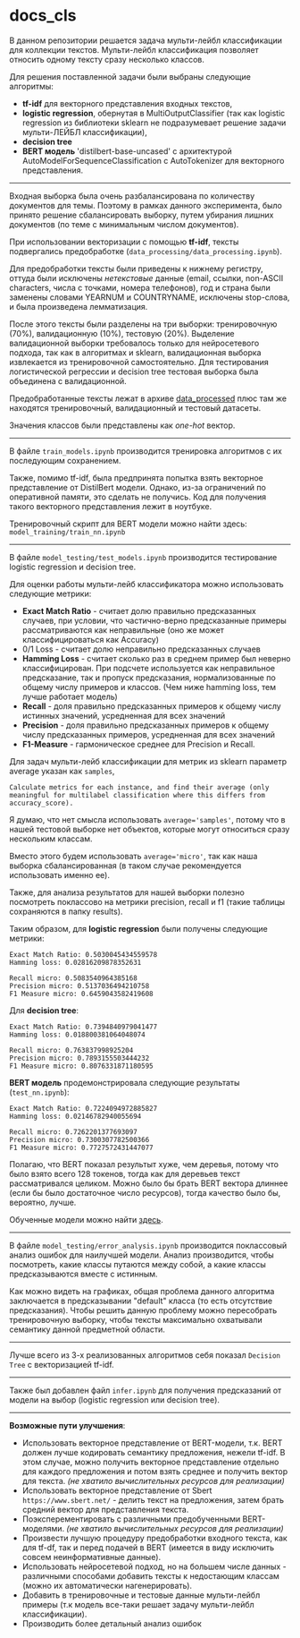 # docs_cls
В данном репозитории решается задача мульти-лейбл классификации для коллекции текстов. 
Мульти-лейбл классификация позволяет относить одному тексту сразу несколько классов. 

Для решения поставленной задачи были выбраны следующие алгоритмы:
- **tf-idf** для векторного представления входных текстов,
- **logistic regression**, обернутая в MultiOutputClassifier (так как logistic regression из библиотеки sklearn не подразумевает решение задачи мульти-ЛЕЙБЛ классификации),
- **decision tree**
- **BERT модель** 'distilbert-base-uncased' с архитектурой AutoModelForSequenceClassification с AutoTokenizer для векторного представления.

-----------------------
Входная выборка была очень разбалансирована по количеству документов для темы. Поэтому в рамках данного эксперимента, было принято решение сбалансировать выборку, путем убирания лишних документов (по теме с минимальным числом документов).

При использовании векторизации с помощью **tf-idf**, тексты подвергались предобработке (`data_processing/data_processing.ipynb`).

Для предобработки тексты были приведены к нижнему регистру, оттуда были исключены *нетекстовые* данные (email, ссылки, non-ASCII characters, числа с точками, номера телефонов), год и страна были заменены словами YEARNUM и COUNTRYNAME, исключены stop-слова, и была произведена лемматизация. 

После этого тексты были разделены на три выборки: тренировочную (70%), валидационную (10%), тестовую (20%). Выделение валидационной выборки требовалось только для нейросетевого подхода, так как в алгоритмах и sklearn, валидационная выборка извлекается из тренировочной самостоятельно. Для тестирования логистической регрессии и decision tree тестовая выборка была объединена с валидационной. 

Предобработанные тексты лежат в архиве [data_processed](https://drive.google.com/file/d/1rJCdhztSVtjv6_NO5kL9-YOxqT5X4IfI/view?usp=drive_link) плюс там же находятся тренировочный, валидационный и тестовый датасеты.

Значения классов были представлены как *one-hot* вектор. 

-----------------------
В файле `train_models.ipynb` производится тренировка алгоритмов с их последующим сохранением. 

Также, помимо tf-idf, была предпринята попытка взять векторное представление от DistilBert модели. Однако, из-за ограничений по оперативной памяти, это сделать не получись. Код для получения такого векторного представления лежит в ноутбуке.

Тренировочный скрипт для BERT модели можно найти здесь: `model_training/train_nn.ipynb`

-----------------------
В файле `model_testing/test_models.ipynb` производится тестирование logistic regression и decision tree. 

Для оценки работы мульти-лейб классификатора можно использовать следующие метрики:
- **Exact Match Ratio** - считает долю правильно предсказанных случаев, при условии, что частично-верно предсказанные примеры рассматриваются как неправильные (оно же может классифицироваться как Accuracy)
- 0/1 Loss - считает долю неправильно предсказанных случаев
- **Hamming Loss** - считает сколько раз в среднем пример был неверно классифицирован. При подсчете используется как неправильное предсказание, так и пропуск предсказания, нормализованные по общему числу примеров и классов. (Чем ниже hamming loss, тем лучше работает модель)
- **Recall** - доля правильно предсказанных примеров к общему числу истинных значений, усредненная для всех значений
- **Precision** - доля правильно предсказанных примеров к общему числу предсказанных примеров, усредненная для всех значений
- **F1-Measure** - гармоническое среднее для Precision и Recall.

Для задач мульти-лейб классификации для метрик из sklearn параметр average указан как `samples`, 
```
Calculate metrics for each instance, and find their average (only meaningful for multilabel classification where this differs from accuracy_score).
```
Я думаю, что нет смысла использовать `average='samples'`, потому что в нашей тестовой выборке нет объектов, которые могут относиться сразу нескольким классам. 

Вместо этого будем использовать `average='micro'`, так как наша выборка сбалансированная (в таком случае рекомендуется использовать именно ее).

Также, для анализа результатов для нашей выборки полезно посмотреть поклассово на метрики precision, recall и f1 (такие таблицы сохраняются в папку results).

Таким образом, для **logistic regression** были получены следующие метрики:
```
Exact Match Ratio: 0.5030045434559578
Hamming loss: 0.02816209878352631

Recall micro: 0.5083540964385168
Precision micro: 0.5137036494210758
F1 Measure micro: 0.6459043582419608
```
Для **decision tree**:
```
Exact Match Ratio: 0.7394840979041477
Hamming loss: 0.018800381064048074

Recall micro: 0.763837998925204
Precision micro: 0.7893155503444232
F1 Measure micro: 0.8076331871180595
```

**BERT модель** продемонстрировала следующие результаты (`test_nn.ipynb`):
```
Exact Match Ratio: 0.7224094972885827
Hamming loss: 0.02146782940055694

Recall micro: 0.7262201377693097
Precision micro: 0.7300307782500366
F1 Measure micro: 0.7727572431447077
```
Полагаю, что BERT показал результыт хуже, чем деревья, потому что было взято всего 128 токенов, тогда как для деревьев текст рассматривался целиком. 
Можно было бы брать BERT вектора длиннее (если бы было достаточное число ресурсов), тогда качество было бы, вероятно, лучше. 

Обученные модели можно найти [здесь](https://drive.google.com/file/d/1xSBYfqceerK6PvmTAN0pmRFZCTNthnmB/view?usp=drive_link).

---------------------------------

В файле `model_testing/error_analysis.ipynb` производится поклассовый анализ ошибок для наилучшей модели. Анализ производится, чтобы посмотреть, какие классы путаются между собой, а какие классы предсказываются вместе с истинным. 

Как можно видеть на графиках, общая проблема данного алгоритма заключается в предсказывании "default" класса (то есть отсутствие предсказания). Чтобы решить данную проблему можно пересобрать тренировочную выборку, чтобы тексты максимально охватывали семантику данной предметной области.

----------------------------------

Лучше всего из 3-х реализованных алгоритмов себя показал `Decision Tree` с векторизацией tf-idf.

--------------------------------

Также был добавлен файл `infer.ipynb` для получения предсказаний от модели на выбор (logistic regression или decision tree).

---------------------------------

**Возможные пути улучшения**:
- Использовать векторное представление от BERT-модели, т.к. BERT должен лучше кодировать семантику предложения, нежели tf-idf. В этом случае, можно получить векторное представление отдельно для каждого предложения и потом взять среднее и получить вектор для текста. *(не хватило вычислительных ресурсов для реализации)*
- Использовать векторное представление от Sbert `https://www.sbert.net/` - делить текст на предложения, затем брать средний вектор для представления текста. 
- Поэксперементировать с различными предобученными BERT-моделями. *(не хватило вычислительных ресурсов для реализации)*
- Произвести лучшую процедуру предобработки входного текста, как для tf-df, так и перед подачей в BERT (имеется в виду исключить совсем неинформативные данные).
- Использовать нейросетевой подход, но на большем числе данных - различными способами добавить тексты к недостающим классам (можно их автоматически нагенерировать).
- Добавить в тренировочные и тестовые данные мульти-лейбл примеры (т.к модель все-таки решает задачу мульти-лейбл классификации).
- Производить более детальный анализ ошибок
